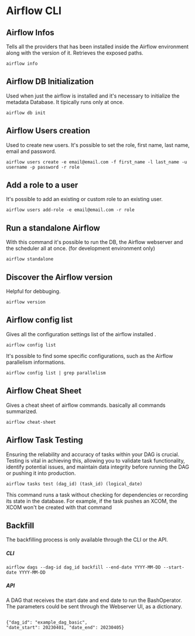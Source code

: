<h1>Airflow CLI</h1>

<h2>Airflow Infos</h2>
<p>Tells all the providers that has been installed inside the Airflow environment along with the version of it. Retrieves the exposed paths.</p>
<code>airflow info</code>

<h2>Airflow DB Initialization</h2>
<p>Used when just the airflow is installed and it's necessary to initialize the metadata Database. It tipically runs only at once.</p>
<code>airflow db init</code>

<h2>Airflow Users creation</h2>
<p>Used to create new users. It's possible to set the role, first name, last name, email and password.</p>
<code>airflow users create -e email@email.com -f first_name -l last_name -u username -p password -r role</code>

<h2>Add a role to a user</h2>
<p>It's possible to add an existing or custom role to an existing user.</p>
<code>airflow users add-role -e email@email.com -r role</code>

<h2>Run a standalone Airflow</h2>
<p>With this command it's possible to run the DB, the Airflow webserver and the scheduler all at once. (for development environment only)</p> 
<code>airflow standalone</code>

<h2>Discover the Airflow version</h2>
<p>Helpful for debbuging.</p> 
<code>airflow version </code>

<h2>Airflow config list</h2>
<p>Gives all the configuration settings list of the airflow installed .</p> 
<code>airflow config list</code>
<p>It's possible to find some specific configurations, such as the Airflow parallelism informations.</p>
<code>airflow config list | grep parallelism</code>

<h2>Airflow Cheat Sheet</h2>
<p>Gives a cheat sheet of airflow commands. basically all commands summarized.</p> 
<code>airflow cheat-sheet</code> 

<h2>Airflow Task Testing</h2>
<p>Ensuring the reliability and accuracy of tasks within your DAG is crucial. Testing is vital in achieving this, allowing you to validate task functionality, identify potential issues, and maintain data integrity before running the DAG or pushing it into production.</p> 
<code>airflow tasks test (dag_id) (task_id) (logical_date)</code>
<p>
This command runs a task without checking for dependencies or recording its state in the database. For example, if the task pushes an XCOM, the XCOM won't be created with that command</p>

<h2>Backfill</h2>
<p>The backfilling process is only available through the CLI or the API.</p> 
<h5>CLI</h5>
<code>airflow dags --dag-id dag_id backfill --end-date YYYY-MM-DD --start-date YYYY-MM-DD</code>
<h5>API</h5>

<p>A DAG that receives the start date and end date to run the BashOperator. The parameters could be sent through the Webserver UI, as a dictionary.</p>
<code>
{"dag_id": "example_dag_basic",
"date_start": 20230401, "date_end": 20230405}
</code>